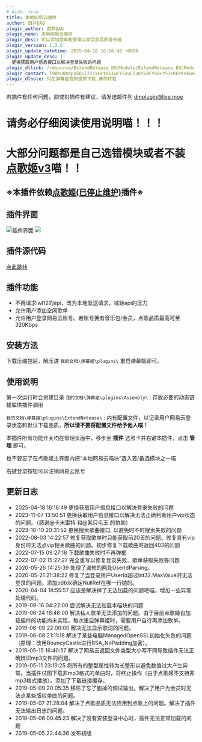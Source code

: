 ```yaml
---
# hide: true
title: 本地网易云喵块
auther: 西井QAQ
plugin_author: 西井QAQ
plugin_name: 本地网易云喵块
plugin_desc: 可以添加歌单和登录以享受高品质音乐喵
plugin_version: 1.2.6
plugin_update_datetime: 2025-04-18 ‏‎16:16:49 +0800
plugin_update_desc: |-
  更换获取用户信息接口以解决登录失败的问题
plugin_dllink: /resource/ExtendNetease_DGJModule/ExtendNetease_DGJModule.zip
plugin_contact: l9WbuUmdpxGQul2Z1xGctRGIwiY52uL5uKY6BCY6R+Y53+K6YKa6ueZ6Eq552uL5S+o5syp5
plugin_dlnote: 只在弹幕姬官网提供下载,请勿转载
---
```


若插件有任何问题，抑或对插件有建议，请发送邮件到 dmplugin@live.moe

# **请务必仔细阅读使用说明喵！！！**
# **大部分问题都是自己选错模块或者不装[点歌姬v3](https://www.danmuji.org/plugins/DGJv3)喵！！**
## **※本插件依赖[点歌姬(已停止维护)](https://www.danmuji.org/plugins/DGJv3)插件※**

插件界面
---
<img class="shadow" src="https://www.danmuji.org/resource/ExtendNetease_DGJModule/preview.png" alt="插件界面"/>
<img class="shadow" src="https://www.danmuji.org/resource/ExtendNetease_DGJModule/preview2.png"/>

插件源代码
---
[点此跳转](https://github.com/Executor-Cheng/ExtendNetease_DGJModule)

插件功能
---
- 不再请求lwl12的api，改为本地发送请求，减轻api的压力
- 允许用户添加空闲歌单
- 允许用户登录网易云账号。若账号拥有音乐包/会员，点歌品质最高可至320Kbps

安装方法
---
下载压缩包后，解压进 `我的文档\弹幕姬\plugins\` 重启弹幕姬即可。

使用说明
---

第一次运行时会创建目录 `我的文档\弹幕姬\plugins\Assembly\` : 存放必要的动态链接库供插件调用

`我的文档\弹幕姬\plugins\ExtendNetease\` : 内有配置文件，以记录用户网易云登录状态和默认下载品质，**所以请不要将配置文件给予他人喵！**

本插件所有功能开关均在管理页面中，移步至 **插件** 选项卡并右键本插件，点击 **管理** 即可。

也不要忘了在点歌姬主界面内把“本地网易云喵块”选入首/备选模块之一喵

右键登录按钮可以注销网易云账号

更新日志
---
- 2025-04-18 ‏‎16:16:49 更换获取用户信息接口以解决登录失败的问题
- 2023-11-07 13:50:51 更换获取用户信息接口以解决无法正确判断用户vip状态的问题。（感谢@卡米雷特 和@某只毛玉 的协助）
- 2023-10-10 20:31:52 更换搜索歌曲接口, 以避免时不时搜索失败的问题
- 2022-08-03 14:22:57 修复获取歌单时只能获取前20首的问题。修复具有vip身份时无法点vip相关歌曲的问题。初步修复下载歌曲时返回403的问题
- 2022-07-15 09:27:18 下载歌曲失败时不再弹框
- 2022-07-02 15:27:27 完全重写以修复登录失败、歌单获取失败等问题
- 2020-05-26 14:25:39 处理了漏修的两处UserIdParsing。
- 2020-05-21 21:38:22 修复了当登录用户UserId超过Int32.MaxValue时无法登录的问题。添加pdb以确定NullRef在哪一行抛的。
- 2020-04-04 18:55:57 应该是解决掉了无法加载的问题吧喵。增加一些异常处理代码。
- 2019-09-16 04:22:00 尝试解决无法加载本喵块的问题
- 2019-06-24 18:46:00 解决私人歌单无法添加的问题。由于目前点歌姬自加载插件的功能尚未实现，每次重启弹幕姬时，需要用户自行再添加歌单。
- 2019-06-09 22:00:00 解决无法显示歌词的问题。
- 2019-06-08 21:11:18 解决了某些电脑ManagedOpenSSL初始化失败的问题（原理：改用BouncyCastle进行RSA_NoPadding加密）。
- 2019-05-15 16:40:57 解决了网易云返回文件类型大小写不同导致插件无法正确辨识mp3文件的问题。
- 2019-05-11 23:19:25 将所有的整型属性转为长整形以避免数值过大产生异常。当插件试图下载非mp3格式的单曲时，将终止操作（由于点歌姬不支持非mp3格式播放）。添加了下载链接缓存。
- 2019-05-09 20:05:35 移除了忘了删掉的调试输出。解决了用户为会员时无法点某些版权单曲的问题。
- 2019-05-07 21:28:04 解决了点歌品质无法应用到点歌上的问题。解决了插件无法输出日志的问题。
- 2019-05-06 00:45:23 解决了没有安装登录中心时，插件无法正常加载的问题
- 2019-05-05 22:44:36 发布初版